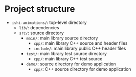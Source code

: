 # Project structure
* `ishi-animations/`: top-level directory
  * `lib/`: dependencies
  * `src/`: source directory
    * `main/`: main library source directory
      * `cpp/`: main library C++ source and header files
      * `include/`: main library public C++ header files
    * `test/`: main library test source directory
      * `cpp/`: main library C++ test source
    * `demo/`: source directory for demo application
      * `cpp/`: C++ source directory for demo application